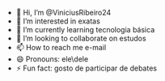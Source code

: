 - 👋 Hi, I’m @ViniciusRibeiro24
- 👀 I’m interested in exatas
- 🌱 I’m currently learning tecnologia básica
- 💞️ I’m looking to collaborate on estudos
- 📫 How to reach me e-mail
- 😄 Pronouns: ele\dele
- ⚡ Fun fact: gosto de participar de debates

<!---
ViniciusRibeiro24/ViniciusRibeiro24 is a ✨ special ✨ repository because its `README.md` (this file) appears on your GitHub profile.
You can click the Preview link to take a look at your changes.
--->
